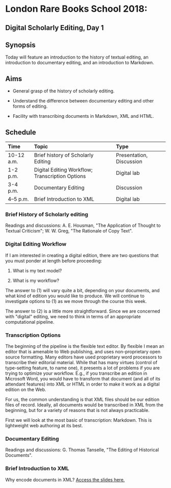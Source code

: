 # London Rare Books School 2018:
## Digital Scholarly Editing, Day 1

## Synopsis

Today will feature an introduction to the history of textual editing, an introduction to documentary editing, and an introduction to Markdown.

## Aims

* General grasp of the history of scholarly editing.

* Understand the difference between documentary editing and other forms of editing.

* Facility with transcribing documents in Markdown, XML and HTML.

## Schedule

Time     | Topic                               | Type                    |
:--------| :---------------------------------- |:------------------------|
10-12 a.m.| Brief history of Scholarly Editing | Presentation, Discussion|
1-2 p.m. | Digital Editing Workflow; Transcription Options               | Digital lab             |
3-4 p.m. | Documentary Editing                 | Discussion              |
4–5 p.m. | Brief Introduction to XML           | Digital lab             |


### Brief History of Scholarly editing

Readings and discussions: A. E. Housman, "The Application of Thought to Textual Criticism"; W. W. Greg, "The Rationale of Copy Text".

### Digital Editing Workflow

If I am interested in creating a digital edition, there are two questions that you must ponder at length before proceeding:

1. What is my text model?

2. What is my workflow?

The answer to (1) will vary quite a bit, depending on your documents, and what kind of edition you would like to produce. We will continue to investigate options to (1) as we move through the course this week.

The answer to (2) is a little more straightforward. Since we are concerned with "digital" editing, we need to think in terms of an appropriate computational pipeline.

### Transcription Options

 The beginning of the pipeline is the flexible text editor. By flexible I mean an editor that is amenable to Web publishing, and uses non-proprietary open source formatting. Many editors have used proprietary word processors to transcribe their editorial material. While that has many virtues (control of type-setting feature, to name one), it presents a lot of problems if you are trying to optimize your workflow. E.g., if you transcribe an edition in Microsoft Word, you would have to transform that document (and all of its attendant features) into XML or HTML in order to make it work as a digital edition on the Web.

 For us, the common understanding is that XML files should be our edition files of record. Ideally, all documents would be transcribed in XML from the beginning, but for a variety of reasons that is not always practicable.

 First we will look at the most basic of transcription: Markdown. This is lightweight web authoring at its best.

### Documentary Editing

 Readings and discussions: G. Thomas Tanselle, "The Editing of Historical Documents".

### Brief Introduction to XML

Why encode documents in XML? [Access the slides here.](fill-in-link)
